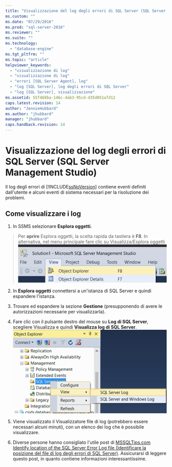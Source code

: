 ```yaml
---
title: "Visualizzazione del log degli errori di SQL Server (SQL Server Management Studio) | Microsoft Docs"
ms.custom: ""
ms.date: "07/29/2016"
ms.prod: "sql-server-2016"
ms.reviewer: ""
ms.suite: ""
ms.technology: 
  - "database-engine"
ms.tgt_pltfrm: ""
ms.topic: "article"
helpviewer_keywords: 
  - "visualizzazione di log"
  - "visualizzazione di log"
  - "errori [SQL Server Agent], log"
  - "log [SQL Server], log degli errori di SQL Server"
  - "log [SQL Server], visualizzazione"
ms.assetid: 55f468ba-146c-4ab3-95cd-d35d051afd12
caps.latest.revision: 14
author: "JennieHubbard"
ms.author: "jhubbard"
manager: "jhubbard"
caps.handback.revision: 14
---
```

# Visualizzazione del log degli errori di SQL Server (SQL Server Management Studio)
  Il log degli errori di [!INCLUDE[ssNoVersion](../../includes/ssnoversion-md.md)] contiene eventi definiti dall'utente e alcuni eventi di sistema necessari per la risoluzione dei problemi. 
  

  ## Come visualizzare i log
1.  In SSMS selezionare **Esplora oggetti**.

>Per **aprire** Esplora oggetti, la scelta rapida da tastiera è **F8**. In alternativa, nel menu principale fare clic su Visualizza/Esplora oggetti ![Esplora oggetti](../../relational-databases/performance/media/object-explorer.png) 


2.  In **Esplora oggetti** connettersi a un'istanza di SQL Server e quindi espandere l'istanza.
  
3.  Trovare ed espandere la sezione **Gestione** (presupponendo di avere le autorizzazioni necessarie per visualizzarla).

4.  Fare clic con il pulsante destro del mouse su **Log di SQL Server**, scegliere Visualizza e quindi **Visualizza log di SQL Server**.
 ![Visualizza log di SQL server in SSMS](../../relational-databases/performance/media/view-sqlserver-log-ssms.png) 
 
5.  Viene visualizzato il Visualizzatore file di log (potrebbero essere necessari alcuni minuti), con un elenco dei log che è possibile visualizzare.
  
6. Diverse persone hanno consigliato l'utile post di [MSSQLTips.com](https://www.mssqltips.com/) [Identify location of the SQL Server Error Log file (Identificare la posizione del file di log degli errori di SQL Server)](https://www.mssqltips.com/sqlservertip/2506/identify-location-of-the-sql-server-error-log-file/). Assicurarsi di leggere questo post, in quanto contiene informazioni interessantissime.
  
  
